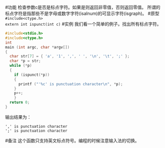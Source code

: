 ﻿#功能
检查参数c是否是标点字符。如果是则返回非零值，否则返回零值。 
所谓的标点字符是指那些不是字母或数字字符(isalnum)的可显示字符(isgraph)。
#原型
`#include<ctype.h>`  
`extern int ispunct(int c)`
#实例
我们看一个简单的例子。找出所有标点字符。
```c
#include<stdio.h>
#include<ctype.h>
int
main (int argc, char *argv[])
{
  char str[7] = { 'a', '1', ',', ' ', '\n', '\t', ';' };
  char *p = str;
  while (*p)
  {
    if (ispunct(*p))
    {
      printf ("'%c' is punctuation character\n", *p);
    }
    p++;
    }
  return 0;
}
```
输出结果为：
```shell
',' is punctuation character
';' is punctuation character
```
#备注
这个函数只支持英文标点符号。编程的时候注意输入法的切换。
